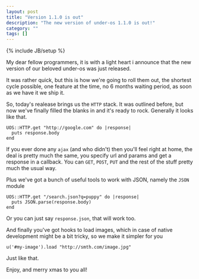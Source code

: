 ```yaml
---
layout: post
title: "Version 1.1.0 is out"
description: "The new version of under-os 1.1.0 is out!"
category: ""
tags: []
---
```

{% include JB/setup %}

My dear fellow programmers, it is with a light heart i announce that
the new version of our beloved under-os was just released.

It was rather quick, but this is how we're going to roll them out,
the shortest cycle possible, one feature at the time, no 6 months
waiting period, as soon as we have it we ship it.

So, today's realease brings us the `HTTP` stack. It was outlined
before, but now we've finally filled the blanks in and it's ready
to rock. Generally it looks like that.

    UOS::HTTP.get "http://google.com" do |response|
      puts response.body
    end

If you ever done any `ajax` (and who didn't) then you'll feel right
at home, the deal is pretty much the same, you specify url and params
and get a response in a callback. You can `GET`, `POST`, `PUT` and
the rest of the stuff pretty much the usual way.

Plus we've got a bunch of useful tools to work with JSON, namely
the `JSON` module

    UOS::HTTP.get "/search.json?q=puppy" do |response|
      puts JSON.parse(response.body)
    end

Or you can just say `response.json`, that will work too.

And finally you've got hooks to load images, which in case of
native development might be a bit tricky, so we make it simpler
for you

    u('#my-image').load "http://smth.com/image.jpg"

Just like that.

Enjoy, and merry xmas to you all!
